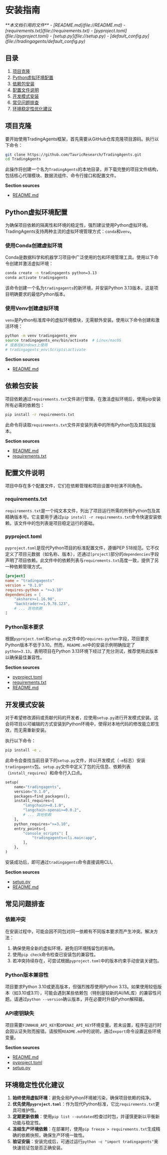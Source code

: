 # 安装指南

<cite>
**本文档引用的文件**  
- [README.md](file://README.md)
- [requirements.txt](file://requirements.txt)
- [pyproject.toml](file://pyproject.toml)
- [setup.py](file://setup.py)
- [default_config.py](file://tradingagents/default_config.py)
</cite>

## 目录
1. [项目克隆](#项目克隆)
2. [Python虚拟环境配置](#python虚拟环境配置)
3. [依赖包安装](#依赖包安装)
4. [配置文件说明](#配置文件说明)
5. [开发模式安装](#开发模式安装)
6. [常见问题排查](#常见问题排查)
7. [环境稳定性优化建议](#环境稳定性优化建议)

## 项目克隆

要开始使用TradingAgents框架，首先需要从GitHub仓库克隆项目源码。执行以下命令：

```bash
git clone https://github.com/TauricResearch/TradingAgents.git
cd TradingAgents
```

此操作将创建一个名为`TradingAgents`的本地目录，并下载完整的项目文件结构，包括核心代理模块、数据流组件、命令行接口和配置文件。

**Section sources**
- [README.md](file://README.md#L103-L105)

## Python虚拟环境配置

为确保项目依赖的隔离性和环境的稳定性，强烈建议使用Python虚拟环境。TradingAgents支持两种主流的虚拟环境管理方式：`conda`和`venv`。

### 使用Conda创建虚拟环境

Conda是数据科学和机器学习项目中广泛使用的包和环境管理工具。使用以下命令创建并激活虚拟环境：

```bash
conda create -n tradingagents python=3.13
conda activate tradingagents
```

该命令创建一个名为`tradingagents`的新环境，并安装Python 3.13版本，这是项目明确要求的最低Python版本。

### 使用Venv创建虚拟环境

`venv`是Python标准库中的虚拟环境模块，无需额外安装。使用以下命令创建和激活环境：

```bash
python -m venv tradingagents_env
source tradingagents_env/bin/activate  # Linux/macOS
# 或者在Windows上使用
# tradingagents_env\Scripts\activate
```

**Section sources**
- [README.md](file://README.md#L105-L110)

## 依赖包安装

项目依赖通过`requirements.txt`文件进行管理。在激活虚拟环境后，使用pip安装所有必需的依赖包：

```bash
pip install -r requirements.txt
```

此命令将读取`requirements.txt`文件并安装列表中的所有Python包及其指定版本。

**Section sources**
- [README.md](file://README.md#L112-L114)
- [requirements.txt](file://requirements.txt)

## 配置文件说明

项目中存在多个配置文件，它们在依赖管理和项目设置中扮演不同角色。

### requirements.txt

`requirements.txt`是一个纯文本文件，列出了项目运行所需的所有Python包及其精确版本号。它主要用于通过`pip install -r requirements.txt`命令快速安装依赖。该文件中的包列表是项目稳定运行的基础。

### pyproject.toml

`pyproject.toml`是现代Python项目的标准配置文件，遵循PEP 518规范。它不仅定义了项目元数据（如名称、版本），还通过`[project]`部分的`dependencies`字段声明了项目依赖。此文件中的依赖列表与`requirements.txt`高度一致，提供了另一种依赖管理方式。

```toml
[project]
name = "tradingagents"
version = "0.1.0"
requires-python = ">=3.10"
dependencies = [
    "akshare>=1.16.98",
    "backtrader>=1.9.78.123",
    # ... 其他依赖
]
```

### Python版本要求

根据`pyproject.toml`和`setup.py`文件中的`requires-python`字段，项目要求Python版本不低于3.10。然而，`README.md`中的安装示例明确指定了`python=3.13`，表明项目在Python 3.13环境下经过了充分测试，推荐使用此版本以确保最佳兼容性。

**Section sources**
- [pyproject.toml](file://pyproject.toml#L4-L34)
- [requirements.txt](file://requirements.txt)
- [README.md](file://README.md#L105)

## 开发模式安装

对于希望修改源码或贡献代码的开发者，应使用`setup.py`进行开发模式安装。这会将项目以可编辑的方式安装到Python环境中，使得对本地代码的修改能立即生效，而无需重新安装。

执行以下命令：

```bash
pip install -e .
```

此命令会查找当前目录下的`setup.py`文件，并以开发模式（`-e`标志）安装`tradingagents`包。`setup.py`文件中定义了包的元信息、依赖列表（`install_requires`）和命令行入口点。

```python
setup(
    name="tradingagents",
    version="0.1.0",
    packages=find_packages(),
    install_requires=[
        "langchain>=0.1.0",
        "langchain-openai>=0.0.2",
        # ... 其他依赖
    ],
    python_requires=">=3.10",
    entry_points={
        "console_scripts": [
            "tradingagents=cli.main:app",
        ],
    },
)
```

安装成功后，即可通过`tradingagents`命令直接调用CLI。

**Section sources**
- [setup.py](file://setup.py)
- [README.md](file://README.md#L112)

## 常见问题排查

### 依赖冲突

在安装过程中，可能会因不同包对同一依赖有不同版本要求而产生冲突。解决方法：
1. 确保使用全新的虚拟环境，避免旧环境残留包的影响。
2. 使用`pip check`命令检查已安装包的兼容性。
3. 若冲突持续存在，可尝试根据`pyproject.toml`中的版本约束手动安装关键包。

### Python版本兼容性

项目要求Python 3.10或更高版本，但强烈推荐使用Python 3.13。如果使用较低版本（如3.10或3.11），可能会遇到某些依赖包（特别是较新的AI/ML库）的兼容性问题。请通过`python --version`确认版本，并在必要时升级Python解释器。

### API密钥缺失

项目需要`FINNHUB_API_KEY`和`OPENAI_API_KEY`环境变量。若未设置，程序在运行时会因认证失败而报错。请按照`README.md`中的说明，通过`export`命令设置这些环境变量。

**Section sources**
- [README.md](file://README.md#L116-L123)
- [pyproject.toml](file://pyproject.toml#L4)
- [setup.py](file://setup.py#L28)

## 环境稳定性优化建议

1. **始终使用虚拟环境**：避免全局Python环境被污染，确保项目依赖的纯净。
2. **优先使用`pyproject.toml`**：作为现代Python标准，它比`requirements.txt`更具可维护性。
3. **定期更新依赖**：使用`pip list --outdated`检查过时包，并谨慎更新以平衡新功能与稳定性。
4. **冻结生产环境依赖**：在部署时，使用`pip freeze > requirements.txt`生成精确的依赖快照，确保生产环境一致性。
5. **验证安装**：安装完成后，可通过运行`python -c "import tradingagents"`来快速验证包是否正确安装。